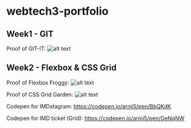 # webtech3-portfolio

## Week1 - GIT
Proof of GIT-IT:
![alt text](https://github.com/ArneAmeye/webtech3-portfolio/blob/master/lab1/GIT-IT-proof.jpg "GIT-IT proof")




## Week2 - Flexbox & CSS Grid
Proof of Flexbox Froggy:
![alt text](https://github.com/ArneAmeye/webtech3-portfolio/blob/master/lab2/flexboxfroggy-proof.jpg "Flexbox Froggy proof")

Proof of CSS Grid Garden:
![alt text](https://github.com/ArneAmeye/webtech3-portfolio/blob/master/lab2/cssgridgarden-proof.jpg "CSS Grid Garden proof")

Codepen for IMDstagram: https://codepen.io/arnii5/pen/BbQKdK

Codepen for IMD ticket (Grid): https://codepen.io/arnii5/pen/GeNqNW

